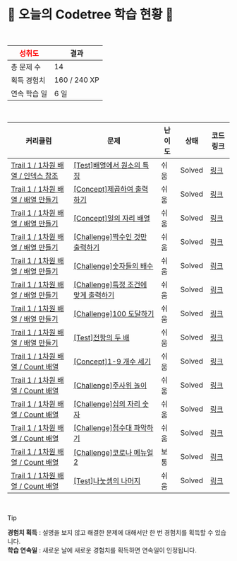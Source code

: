 # 🌲 오늘의 Codetree 학습 현황 🌲

<br />

| <span style="color:red;display:block;text-align:center;"> **성취도**</span> | 결과 |
|---|---|
| 총 문제 수 | 14 |
| 획득 경험치 | 160 / 240 XP |
| 연속 학습 일 | 6 일 |

<br />

|커리큘럼|문제|난이도|상태|코드 링크|
|---|---|---|---|---|
|[Trail 1 / 1차원 배열 / 인덱스 참조](https://https://en.codetree.ai/trail-info/novice-low/)|[[Test]배열에서 원소의 특징](https://https://en.codetree.ai/trails/complete/curated-cards/test-characteristics-of-elements-in-an-array/)|쉬움|Solved|[링크](https://github.com/LeeJuhan0/codetree-TILs/blob/main/250108/%EB%B0%B0%EC%97%B4%EC%97%90%EC%84%9C%20%EC%9B%90%EC%86%8C%EC%9D%98%20%ED%8A%B9%EC%A7%95/characteristics-of-elements-in-an-array.java)|
|[Trail 1 / 1차원 배열 / 배열 만들기](https://https://en.codetree.ai/trail-info/novice-low/)|[[Concept]제곱하여 출력하기](https://https://en.codetree.ai/trails/complete/curated-cards/intro-print-square-of-elements/)|쉬움|Solved|[링크](https://github.com/LeeJuhan0/codetree-TILs/blob/main/250108/%EC%A0%9C%EA%B3%B1%ED%95%98%EC%97%AC%20%EC%B6%9C%EB%A0%A5%ED%95%98%EA%B8%B0/print-square-of-elements.java)|
|[Trail 1 / 1차원 배열 / 배열 만들기](https://https://en.codetree.ai/trail-info/novice-low/)|[[Concept]일의 자리 배열](https://https://en.codetree.ai/trails/complete/curated-cards/intro-array-with-units/)|쉬움|Solved|[링크](https://github.com/LeeJuhan0/codetree-TILs/blob/main/250108/%EC%9D%BC%EC%9D%98%20%EC%9E%90%EB%A6%AC%20%EB%B0%B0%EC%97%B4/array-with-units.java)|
|[Trail 1 / 1차원 배열 / 배열 만들기](https://https://en.codetree.ai/trail-info/novice-low/)|[[Challenge]짝수인 것만 출력하기](https://https://en.codetree.ai/trails/complete/curated-cards/challenge-print-even-number/)|쉬움|Solved|[링크](https://github.com/LeeJuhan0/codetree-TILs/blob/main/250108/%EC%A7%9D%EC%88%98%EC%9D%B8%20%EA%B2%83%EB%A7%8C%20%EC%B6%9C%EB%A0%A5%ED%95%98%EA%B8%B0/print-even-number.java)|
|[Trail 1 / 1차원 배열 / 배열 만들기](https://https://en.codetree.ai/trail-info/novice-low/)|[[Challenge]숫자들의 배수](https://https://en.codetree.ai/trails/complete/curated-cards/challenge-multiple-of-numbers/)|쉬움|Solved|[링크](https://github.com/LeeJuhan0/codetree-TILs/blob/main/250108/%EC%88%AB%EC%9E%90%EB%93%A4%EC%9D%98%20%EB%B0%B0%EC%88%98/multiple-of-numbers.java)|
|[Trail 1 / 1차원 배열 / 배열 만들기](https://https://en.codetree.ai/trail-info/novice-low/)|[[Challenge]특정 조건에 맞게 출력하기](https://https://en.codetree.ai/trails/complete/curated-cards/challenge-print-in-specific-conditions/)|쉬움|Solved|[링크](https://github.com/LeeJuhan0/codetree-TILs/blob/main/250108/%ED%8A%B9%EC%A0%95%20%EC%A1%B0%EA%B1%B4%EC%97%90%20%EB%A7%9E%EA%B2%8C%20%EC%B6%9C%EB%A0%A5%ED%95%98%EA%B8%B0/print-in-specific-conditions.java)|
|[Trail 1 / 1차원 배열 / 배열 만들기](https://https://en.codetree.ai/trail-info/novice-low/)|[[Challenge]100 도달하기](https://https://en.codetree.ai/trails/complete/curated-cards/challenge-reach-100/)|쉬움|Solved|[링크](https://github.com/LeeJuhan0/codetree-TILs/blob/main/250108/100%20%EB%8F%84%EB%8B%AC%ED%95%98%EA%B8%B0/reach-100.java)|
|[Trail 1 / 1차원 배열 / 배열 만들기](https://https://en.codetree.ai/trail-info/novice-low/)|[[Test]전항의 두 배](https://https://en.codetree.ai/trails/complete/curated-cards/test-twice-the-previous/)|쉬움|Solved|[링크](https://github.com/LeeJuhan0/codetree-TILs/blob/main/250108/%EC%A0%84%ED%95%AD%EC%9D%98%20%EB%91%90%20%EB%B0%B0/twice-the-previous.java)|
|[Trail 1 / 1차원 배열 / Count 배열](https://https://en.codetree.ai/trail-info/novice-low/)|[[Concept]1-9 개수 세기](https://https://en.codetree.ai/trails/complete/curated-cards/intro-count-one-to-nine/)|쉬움|Solved|[링크](https://github.com/LeeJuhan0/codetree-TILs/blob/main/250108/1-9%20%EA%B0%9C%EC%88%98%20%EC%84%B8%EA%B8%B0/count-one-to-nine.java)|
|[Trail 1 / 1차원 배열 / Count 배열](https://https://en.codetree.ai/trail-info/novice-low/)|[[Challenge]주사위 놀이](https://https://en.codetree.ai/trails/complete/curated-cards/challenge-play-with-dice/)|쉬움|Solved|[링크](https://github.com/LeeJuhan0/codetree-TILs/blob/main/250108/%EC%A3%BC%EC%82%AC%EC%9C%84%20%EB%86%80%EC%9D%B4/play-with-dice.java)|
|[Trail 1 / 1차원 배열 / Count 배열](https://https://en.codetree.ai/trail-info/novice-low/)|[[Challenge]십의 자리 숫자](https://https://en.codetree.ai/trails/complete/curated-cards/challenge-number-of-tens-digit/)|쉬움|Solved|[링크](https://github.com/LeeJuhan0/codetree-TILs/blob/main/250108/%EC%8B%AD%EC%9D%98%20%EC%9E%90%EB%A6%AC%20%EC%88%AB%EC%9E%90/number-of-tens-digit.java)|
|[Trail 1 / 1차원 배열 / Count 배열](https://https://en.codetree.ai/trail-info/novice-low/)|[[Challenge]점수대 파악하기](https://https://en.codetree.ai/trails/complete/curated-cards/challenge-find-out-the-score-range/)|쉬움|Solved|[링크](https://github.com/LeeJuhan0/codetree-TILs/blob/main/250108/%EC%A0%90%EC%88%98%EB%8C%80%20%ED%8C%8C%EC%95%85%ED%95%98%EA%B8%B0/find-out-the-score-range.java)|
|[Trail 1 / 1차원 배열 / Count 배열](https://https://en.codetree.ai/trail-info/novice-low/)|[[Challenge]코로나 메뉴얼2](https://https://en.codetree.ai/trails/complete/curated-cards/challenge-covid-manual2/)|보통|Solved|[링크](https://github.com/LeeJuhan0/codetree-TILs/blob/main/250108/%EC%BD%94%EB%A1%9C%EB%82%98%20%EB%A9%94%EB%89%B4%EC%96%BC2/covid-manual2.java)|
|[Trail 1 / 1차원 배열 / Count 배열](https://https://en.codetree.ai/trail-info/novice-low/)|[[Test]나눗셈의 나머지](https://https://en.codetree.ai/trails/complete/curated-cards/test-remainder-of-division/)|쉬움|Solved|[링크](https://github.com/LeeJuhan0/codetree-TILs/blob/main/250108/%EB%82%98%EB%88%97%EC%85%88%EC%9D%98%20%EB%82%98%EB%A8%B8%EC%A7%80/remainder-of-division.java)|


<br />

> [!TIP]
> **경험치 획득** : 설명을 보지 않고 해결한 문제에 대해서만 한 번 경험치를 획득할 수 있습니다.  
> **학습 연속일** : 새로운 날에 새로운 경험치를 획득하면 연속일이 인정됩니다.

